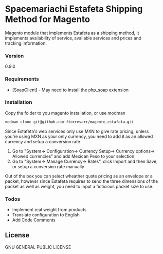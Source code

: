 # Spacemariachi Estafeta Shipping Method for Magento

Magento module that implements Estafeta as a shipping method, it implements availability of service, available services and prices and tracking information.

### Version
0.9.0

### Requirements

* [SoapClient] - May need to install the php_soap extension

### Installation

Copy the folder to you magento installation, or use modman

```sh
modman clone git@github.com:ftorresarr/magento_estafeta.git 
```

Since Estafeta's web services only use MXN to give rate pricing, unless you're using MXN as your only currency, you need to add it as an allowed currency and setup a conversion rate 

   1. Go to "System-> Configuration-> Currency Setup-> Currency options-> Allowed currencies" and add Mexican Peso to your selection
   2. Go to "System-> Manage Currency-> Rates", click Import and then Save, or setup a conversion rate manually

Out of the box you can select wheather quote pricing as an envelope or a packet, however since Estafeta requires to send the three dimensions of the packet as well as weight, you need to input a ficticious packet size to use. 

### Todos

 - Implement real weight from products
 - Translate configuration to English
 - Add Code Comments

License
----

GNU GENERAL PUBLIC LICENSE




